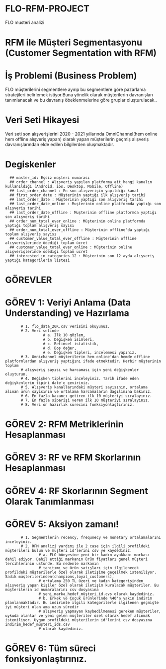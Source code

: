 # FLO-RFM-PROJECT
FLO musteri analizi

# RFM ile Müşteri Segmentasyonu (Customer Segmentation with RFM)



# İş Problemi (Business Problem)
FLO müşterilerini segmentlere ayırıp bu segmentlere göre pazarlama stratejileri belirlemek istiyor.Buna yönelik olarak müşterilerin davranışları tanımlanacak ve bu davranış öbeklenmelerine göre gruplar oluşturulacak..


# Veri Seti Hikayesi
Veri seti son alışverişlerini 2020 - 2021 yıllarında OmniChannel(hem online hem offline alışveriş yapan) olarak yapan müşterilerin geçmiş alışveriş davranışlarından elde edilen bilgilerden oluşmaktadır.

# Degiskenler
      ## master_id: Eşsiz müşteri numarası
      ## order_channel : Alışveriş yapılan platforma ait hangi kanalın kullanıldığı (Android, ios, Desktop, Mobile, Offline)
      ## last_order_channel : En son alışverişin yapıldığı kanal
      ## first_order_date : Müşterinin yaptığı ilk alışveriş tarihi
      ## last_order_date : Müşterinin yaptığı son alışveriş tarihi
      ## last_order_date_online : Muşterinin online platformda yaptığı son alışveriş tarihi
      ## last_order_date_offline : Muşterinin offline platformda yaptığı son alışveriş tarihi
      ## order_num_total_ever_online : Müşterinin online platformda yaptığı toplam alışveriş sayısı
      ## order_num_total_ever_offline : Müşterinin offline'da yaptığı toplam alışveriş sayısı
      ## customer_value_total_ever_offline : Müşterinin offline alışverişlerinde ödediği toplam ücret
      ## customer_value_total_ever_online : Müşterinin online alışverişlerinde ödediği toplam ücret
      ## interested_in_categories_12 : Müşterinin son 12 ayda alışveriş yaptığı kategorilerin listesi


# GÖREVLER
# GÖREV 1: Veriyi Anlama (Data Understanding) ve Hazırlama
           # 1. flo_data_20K.csv verisini okuyunuz.
           # 2. Veri setinde
                     # a. İlk 10 gözlem,
                     # b. Değişken isimleri,
                     # c. Betimsel istatistik,
                     # d. Boş değer,
                     # e. Değişken tipleri, incelemesi yapınız.
           # 3. Omnichannel müşterilerin hem online'dan hemde offline platformlardan alışveriş yaptığını ifade etmektedir. Herbir müşterinin toplam
           # alışveriş sayısı ve harcaması için yeni değişkenler oluşturun.
           # 4. Değişken tiplerini inceleyiniz. Tarih ifade eden değişkenlerin tipini date'e çeviriniz.
           # 5. Alışveriş kanallarındaki müşteri sayısının, ortalama alınan ürün sayısının ve ortalama harcamaların dağılımına bakınız.
           # 6. En fazla kazancı getiren ilk 10 müşteriyi sıralayınız.
           # 7. En fazla siparişi veren ilk 10 müşteriyi sıralayınız.
           # 8. Veri ön hazırlık sürecini fonksiyonlaştırınız.

# GÖREV 2: RFM Metriklerinin Hesaplanması

# GÖREV 3: RF ve RFM Skorlarının Hesaplanması

# GÖREV 4: RF Skorlarının Segment Olarak Tanımlanması

# GÖREV 5: Aksiyon zamanı!
           # 1. Segmentlerin recency, frequnecy ve monetary ortalamalarını inceleyiniz.
           # 2. RFM analizi yardımı ile 2 case için ilgili profildeki müşterileri bulun ve müşteri id'lerini csv ye kaydediniz.
                   # a. FLO bünyesine yeni bir kadın ayakkabı markası dahil ediyor. Dahil ettiği markanın ürün fiyatları genel müşteri tercihlerinin üstünde. Bu nedenle markanın
                   # tanıtımı ve ürün satışları için ilgilenecek profildeki müşterilerle özel olarak iletişime geçeilmek isteniliyor. Sadık müşterilerinden(champions,loyal_customers),
                   # ortalama 250 TL üzeri ve kadın kategorisinden alışveriş yapan kişiler özel olarak iletişim kuralacak müşteriler. Bu müşterilerin id numaralarını csv dosyasına
                   # yeni_marka_hedef_müşteri_id.cvs olarak kaydediniz.
                   # b. Erkek ve Çoçuk ürünlerinde %40'a yakın indirim planlanmaktadır. Bu indirimle ilgili kategorilerle ilgilenen geçmişte iyi müşteri olan ama uzun süredir
                   # alışveriş yapmayan kaybedilmemesi gereken müşteriler, uykuda olanlar ve yeni gelen müşteriler özel olarak hedef alınmak isteniliyor. Uygun profildeki müşterilerin id'lerini csv dosyasına indirim_hedef_müşteri_ids.csv
                   # olarak kaydediniz.


# GÖREV 6: Tüm süreci fonksiyonlaştırınız.
